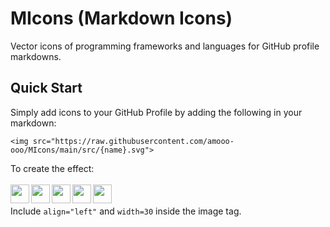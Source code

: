 # MIcons (Markdown Icons)
Vector icons of programming frameworks and languages for GitHub profile markdowns.

## Quick Start
Simply add icons to your GitHub Profile by adding the following in your markdown:

```shell
<img src="https://raw.githubusercontent.com/amooo-ooo/MIcons/main/src/{name}.svg">
```

To create the effect:
<br><br>
<img align="left" src="https://raw.githubusercontent.com/amooo-ooo/MIcons/main/src/python.svg?" width=30>
<img align="left" src="https://raw.githubusercontent.com/amooo-ooo/MIcons/main/src/django.svg?" width=30>
<img align="left" src="https://raw.githubusercontent.com/amooo-ooo/MIcons/main/src/svelte.svg?" width=30>
<img align="left" src="https://raw.githubusercontent.com/amooo-ooo/MIcons/main/src/react.svg?" width=30>
<img align="left" src="https://raw.githubusercontent.com/amooo-ooo/MIcons/main/src/docker.svg?" width=30>
<br><br>
Include `align="left"` and `width=30` inside the image tag.
